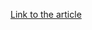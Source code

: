 [Link to the article](https://www.cisa.gov/news-events/alerts/2024/10/16/cisa-and-fbi-release-joint-guidance-product-security-bad-practices-public-comment)

